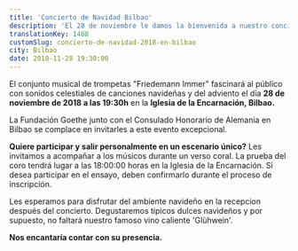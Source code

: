 ```yaml
---
title: 'Concierto de Navidad Bilbao'
description: 'El 28 de noviembre le damos la bienvenida a nuestro concierto de Navidad en la Iglesia de la Encarnación, Bilbao!'
translationKey: 1468
customSlug: concierto-de-navidad-2018-en-bilbao
city: Bilbao
date: 2018-11-28 19:30:00
---
```


El conjunto musical de trompetas "Friedemann Immer" fascinará al público con sonidos celestiales de canciones navideñas y del adviento el día <strong>28 de noviembre de 2018 a las 19:30h</strong> en la <strong>Iglesia de la Encarnación, Bilbao.</strong>

La Fundación Goethe junto con el Consulado Honorario de Alemania en Bilbao se complace en invitarles a este evento excepcional.

<strong>Quiere participar y salir personalmente en un escenario único?</strong> Les invitamos a acompañar a los músicos durante un verso coral. La prueba del coro tendrá lugar a las 18:00:00 horas en la Iglesia de la Encarnación. Si desea participar en el ensayo, deben confirmarlo durante el proceso de inscripción.

Les esperamos para disfrutar del ambiente navideño en la recepcion después del concierto. Degustaremos típicos dulces navideños y por supuesto, no faltará nuestro famoso vino caliente 'Glühwein'.

<strong>Nos encantaría contar con su presencia.</strong>

